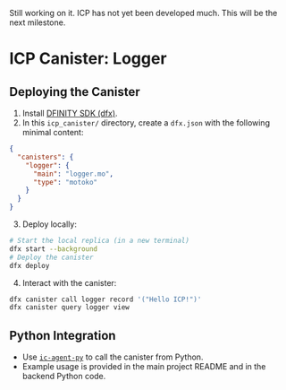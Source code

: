 Still working on it. ICP has not yet been developed much. This will be the next milestone.

# ICP Canister: Logger

## Deploying the Canister

1. Install [DFINITY SDK (dfx)](https://internetcomputer.org/docs/current/developer-docs/setup/install/).
2. In this `icp_canister/` directory, create a `dfx.json` with the following minimal content:

```json
{
  "canisters": {
    "logger": {
      "main": "logger.mo",
      "type": "motoko"
    }
  }
}
```

3. Deploy locally:

```bash
# Start the local replica (in a new terminal)
dfx start --background
# Deploy the canister
dfx deploy
```

4. Interact with the canister:

```bash
dfx canister call logger record '("Hello ICP!")'
dfx canister query logger view
```

## Python Integration

- Use [`ic-agent-py`](https://github.com/rocklabs-io/ic-py) to call the canister from Python.
- Example usage is provided in the main project README and in the backend Python code. 